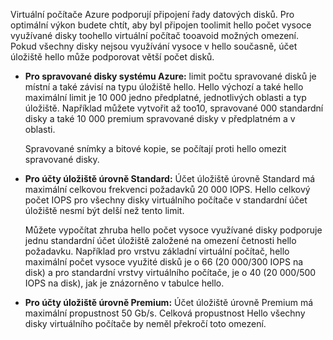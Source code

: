 Virtuální počítače Azure podporují připojení řady datových disků. Pro optimální výkon budete chtít, aby byl připojen toolimit hello počet vysoce využívané disky toohello virtuální počítač tooavoid možných omezení. Pokud všechny disky nejsou využívání vysoce v hello současně, účet úložiště hello může podporovat větší počet disků.

* **Pro spravované disky systému Azure:** limit počtu spravované disků je místní a také závisí na typu úložiště hello. Hello výchozí a také hello maximální limit je 10 000 jedno předplatné, jednotlivých oblasti a typ úložiště. Například můžete vytvořit až too10, spravované 000 standardní disky a také 10 000 premium spravované disky v předplatném a v oblasti. 

    Spravované snímky a bitové kopie, se počítají proti hello omezit spravované disky.

* **Pro účty úložiště úrovně Standard:** Účet úložiště úrovně Standard má maximální celkovou frekvenci požadavků 20 000 IOPS. Hello celkový počet IOPS pro všechny disky virtuálního počítače v standardní účet úložiště nesmí být delší než tento limit.
  
    Můžete vypočítat zhruba hello počet vysoce využívané disky podporuje jednu standardní účet úložiště založené na omezení četnosti hello požadavku. Například pro vrstvu základní virtuální počítač, hello maximální počet vysoce využité disků je o 66 (20 000/300 IOPS na disk) a pro standardní vrstvy virtuálního počítače, je o 40 (20 000/500 IOPS na disk), jak je znázorněno v tabulce hello. 
* **Pro účty úložiště úrovně Premium:** Účet úložiště úrovně Premium má maximální propustnost 50 Gb/s. Celková propustnost Hello všechny disky virtuálního počítače by neměl překročí toto omezení.

